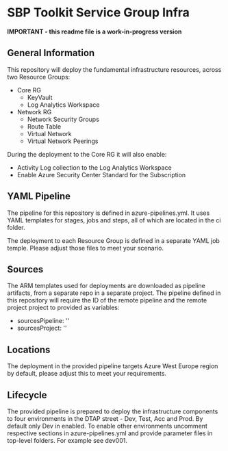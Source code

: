 # SBP Toolkit Service Group Infra

**IMPORTANT - this readme file is a work-in-progress version**

## General Information

This repository will deploy the fundamental infrastructure resources, across two Resource Groups:

- Core RG
  - KeyVault
  - Log Analytics Workspace
- Network RG
  - Network Security Groups
  - Route Table
  - Virtual Network
  - Virtual Network Peerings

During the deployment to the Core RG it will also enable:

- Activity Log collection to the Log Analytics Workspace
- Enable Azure Security Center Standard for the Subscription

## YAML Pipeline

The pipeline for this repository is defined in azure-pipelines.yml. It uses YAML templates for stages, jobs and steps, all of which are located in the ci folder.

The deployment to each Resource Group is defined in a separate YAML job temple. Please adjust those files to meet your scenario.

## Sources

The ARM templates used for deployments are downloaded as pipeline artifacts, from a separate repo in a separate project. The pipeline defined in this repository will require the ID of the remote pipeline and the remote project project to provided as variables:

- sourcesPipeline: ''
- sourcesProject: ''

## Locations

The deployment in the provided pipeline targets Azure West Europe region by default, please adjust this to meet your requirements.

## Lifecycle

The provided pipeline is prepared to deploy the infrastructure components to four environments in the DTAP street - Dev, Test, Acc and Prod. By default only Dev in enabled. To enable other environments uncomment respective sections in azure-pipelines.yml and provide parameter files in top-level folders. For example see dev001.
